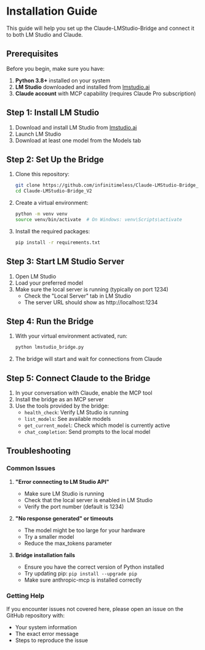 # Installation Guide

This guide will help you set up the Claude-LMStudio-Bridge and connect it to both LM Studio and Claude.

## Prerequisites

Before you begin, make sure you have:

1. **Python 3.8+** installed on your system
2. **LM Studio** downloaded and installed from [lmstudio.ai](https://lmstudio.ai/)
3. **Claude account** with MCP capability (requires Claude Pro subscription)

## Step 1: Install LM Studio

1. Download and install LM Studio from [lmstudio.ai](https://lmstudio.ai/)
2. Launch LM Studio
3. Download at least one model from the Models tab

## Step 2: Set Up the Bridge

1. Clone this repository:
   ```bash
   git clone https://github.com/infinitimeless/Claude-LMStudio-Bridge_V2.git
   cd Claude-LMStudio-Bridge_V2
   ```

2. Create a virtual environment:
   ```bash
   python -m venv venv
   source venv/bin/activate  # On Windows: venv\Scripts\activate
   ```

3. Install the required packages:
   ```bash
   pip install -r requirements.txt
   ```

## Step 3: Start LM Studio Server

1. Open LM Studio
2. Load your preferred model
3. Make sure the local server is running (typically on port 1234)
   - Check the "Local Server" tab in LM Studio
   - The server URL should show as http://localhost:1234

## Step 4: Run the Bridge

1. With your virtual environment activated, run:
   ```bash
   python lmstudio_bridge.py
   ```

2. The bridge will start and wait for connections from Claude

## Step 5: Connect Claude to the Bridge

1. In your conversation with Claude, enable the MCP tool
2. Install the bridge as an MCP server
3. Use the tools provided by the bridge:
   - `health_check`: Verify LM Studio is running
   - `list_models`: See available models
   - `get_current_model`: Check which model is currently active
   - `chat_completion`: Send prompts to the local model

## Troubleshooting

### Common Issues

1. **"Error connecting to LM Studio API"**
   - Make sure LM Studio is running
   - Check that the local server is enabled in LM Studio
   - Verify the port number (default is 1234)

2. **"No response generated" or timeouts**
   - The model might be too large for your hardware
   - Try a smaller model
   - Reduce the max_tokens parameter

3. **Bridge installation fails**
   - Ensure you have the correct version of Python installed
   - Try updating pip: `pip install --upgrade pip`
   - Make sure anthropic-mcp is installed correctly

### Getting Help

If you encounter issues not covered here, please open an issue on the GitHub repository with:
- Your system information
- The exact error message
- Steps to reproduce the issue